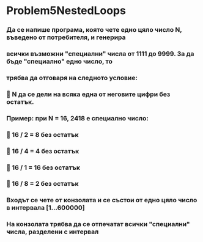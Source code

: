 # Problem5NestedLoops

### Да се напише програма, която чете едно цяло число N, въведено от потребителя, и генерира
### всички възможни &quot;специални&quot; числа от 1111 до 9999. За да бъде &quot;специалнo&quot; едно число, то
### трябва да отговаря на следното условие:
###  N да се дели на всяка една от неговите цифри без остатък.
### Пример: при N = 16, 2418 е специално число:
###  16 / 2 = 8 без остатък
###  16 / 4 = 4 без остатък
###  16 / 1 = 16 без остатък
###  16 / 8 = 2 без остатък

### Входът се чете от конзолата и се състои от едно цяло число в интервала [1…600000]

### На конзолата трябва да се отпечатат всички &quot;специални&quot; числа, разделени с интервал
